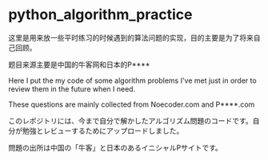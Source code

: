 # python_algorithm_practice

这里是用来放一些平时练习的时候遇到的算法问题的实现，目的主要是为了将来自己回顾。

题目来源主要是中国的牛客网和日本的P****

Here I put the my code of some algorithm problems I've met just in order to review them in the future when I need.

These questions are mainly collected from Noecoder.com and P****.com

このレポジトリには、今まで自分で解かしたアルゴリズム問題のコードです。自分が勉強とレビューするためにアップロードしました。

問題の出所は中国の「牛客」と日本のあるイニシャルPサイトです。
